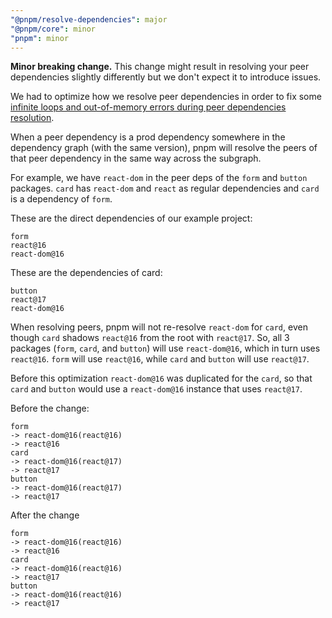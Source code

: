 ```yaml
---
"@pnpm/resolve-dependencies": major
"@pnpm/core": minor
"pnpm": minor
---
```


**Minor breaking change.** This change might result in resolving your peer dependencies slightly differently but we don't expect it to introduce issues.

We had to optimize how we resolve peer dependencies in order to fix some [infinite loops and out-of-memory errors during peer dependencies resolution](https://github.com/pnpm/pnpm/issues/8370).

When a peer dependency is a prod dependency somewhere in the dependency graph (with the same version), pnpm will resolve the peers of that peer dependency in the same way across the subgraph.

For example, we have `react-dom` in the peer deps of the `form` and `button` packages. `card` has `react-dom` and `react` as regular dependencies and `card` is a dependency of `form`.

These are the direct dependencies of our example project:

```
form
react@16
react-dom@16
```

These are the dependencies of card:

```
button
react@17
react-dom@16
```

When resolving peers, pnpm will not re-resolve `react-dom` for `card`, even though `card` shadows `react@16` from the root with `react@17`. So, all 3 packages (`form`, `card`, and `button`) will use `react-dom@16`, which in turn uses `react@16`. `form` will use `react@16`, while `card` and `button` will use `react@17`.

Before this optimization `react-dom@16` was duplicated for the `card`, so that `card` and `button` would use a `react-dom@16` instance that uses `react@17`.

Before the change:

```
form
-> react-dom@16(react@16)
-> react@16
card
-> react-dom@16(react@17)
-> react@17
button
-> react-dom@16(react@17)
-> react@17
```

After the change

```
form
-> react-dom@16(react@16)
-> react@16
card
-> react-dom@16(react@16)
-> react@17
button
-> react-dom@16(react@16)
-> react@17
```

